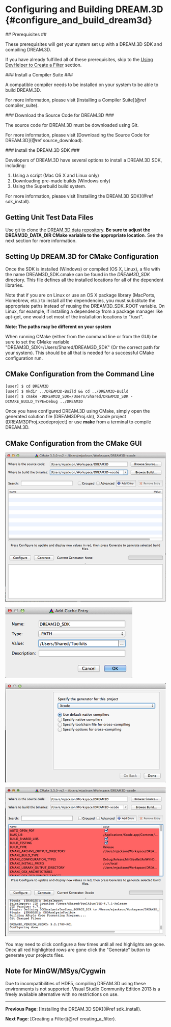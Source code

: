 Configuring and Building DREAM.3D {#configure_and_build_dream3d}
========
<a name="prerequisites">
## Prerequisites ##
</a>

These prerequisites will get your system set up with a DREAM.3D SDK and compiling DREAM.3D.

If you have already fulfilled all of these prerequisites, skip to the [Using DevHelper to Create a Filter](#creating_a_filter) section.

<a name="compiler_suite">
### Install a Compiler Suite ###
</a>

A compatible compiler needs to be installed on your system to be able to build DREAM.3D.

For more information, please visit [Installing a Compiler Suite](@ref compiler_suite).

<a name="downloading_dream3d">
### Download the Source Code for DREAM.3D ###
</a>

The source code for DREAM.3D must be downloaded using Git.

For more information, please visit [Downloading the Source Code for DREAM.3D](@ref source_download).

<a name="installing_sdk">
### Install the DREAM.3D SDK ###
</a>

Developers of DREAM.3D have several options to install a DREAM.3D SDK, including:
1. Using a script (Mac OS X and Linux only)
2. Downloading pre-made builds (Windows only)
3. Using the Superbuild build system.

For more information, please visit [Installing the DREAM.3D SDK](@ref sdk_install).

## Getting Unit Test Data Files ##

Use git to clone the [DREAM.3D data repository](http://github.com/dream3d/DREAM3D_Data). **Be sure to adjust the DREAM3D_DATA_DIR CMake variable to the appropriate location**. See the next section for more information.

## Setting Up DREAM.3D for CMake Configuration ##

Once the SDK is installed (Windows) or compiled (OS X, Linux), a file with the name DREAM3D_SDK.cmake can be found in the _DREAM3D\_SDK_ directory. This file defines all the installed locations for all of the dependent libraries.

Note that if you are on Linux or use an OS X package library (MacPorts, Homebrew, etc.) to install all the dependencies, you must substitute the appropriate paths instead of reusing the DREAM3D_SDK_ROOT variable. On Linux, for example, if installing a dependency from a package manager like apt-get, one would set most of the installation locations to "/usr/". 

**Note: The paths may be different on your system**

When running CMake (either from the command line or from the GUI) be sure to set the CMake variable "DREAM3D_SDK=/Users/Shared/DREAM3D_SDK" (Or the correct path for your system). This should be all that is needed for a successful CMake configuration run.

## CMake Configuration from the Command Line ##

	[user] $ cd DREAM3D
	[user] $ mkdir ../DREAM3D-Build && cd ../DREAM3D-Build
	[user] $ cmake -DDREAM3D_SDK=/Users/Shared/DREAM3D_SDK -DCMAKE_BUILD_TYPE=Debug ../DREAM3D

Once you have configured DREAM.3D using CMake, simply open the generated solution file (DREAM3DProj.sln), Xcode project (DREAM3DProj.xcodeproject) or use **make** from a terminal to compile DREAM.3D.

## CMake Configuration from the CMake GUI ##

![Starting CMake and selecting a Source and binary directory {OS X}](Images/CMakeConfigure-1.png)
	
![Setting the DREAM3D_SDK CMake variable before running configure for the first time.](Images/CMakeConfigure-2.png)

![Specifying the generator for an OS X Build.](Images/CMakeConfigure-3.png)

![Click configure and wait.](Images/CMakeConfigure-4.png)

You may need to click configure a few times until all red highlights are gone. Once all red highlighted rows are gone click the "Generate" button to generate your projects files.

## Note for MinGW/MSys/Cygwin ##

Due to incompatibilities of HDF5, compiling DREAM.3D using these environments is not supported. Visual Studio Community Edition 2013 is a freely available alternative with no restrictions on use.

---
**Previous Page**: [Installing the DREAM.3D SDK](@ref sdk_install).

**Next Page**: [Creating a Filter](@ref creating_a_filter).
